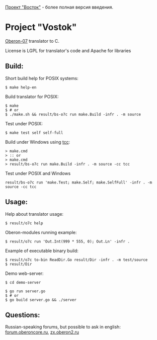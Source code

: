 [Проект "Восток"](README-RU.md) - более полная версия введения.

Project "Vostok"
==========================
[Oberon-07](documents/Language.md) translator to C.

License is LGPL for translator's code and Apache for libraries

## Build:

Short build help for POSIX systems:

    $ make help-en

Build translator for POSIX:

    $ make
    $ # or
    $ ./make.sh && result/bs-o7c run make.Build -infr . -m source

Test under POSIX:

    $ make test self self-full

Build under Windows using [tcc](http://download.savannah.gnu.org/releases/tinycc/):

    > make.cmd
    > :: or
    > make.cmd
    > result/bs-o7c run make.Build -infr . -m source -cc tcc

Test under POSIX and Windows

    result/bs-o7c run 'make.Test; make.Self; make.SelfFull' -infr . -m source -cc tcc

## Usage:

Help about translator usage:

    $ result/o7c help

Oberon-modules running example:

    $ result/o7c run 'Out.Int(999 * 555, 0); Out.Ln' -infr .

Example of executable binary build:

    $ result/o7c to-bin ReadDir.Go result/Dir -infr . -m test/source
    $ result/Dir

Demo web-server:

    $ cd demo-server

    $ go run server.go
    $ # or
    $ go build server.go && ./server

## Questions:
Russian-speaking forums, but possible to ask in english:
[forum.oberoncore.ru](https://forum.oberoncore.ru/viewtopic.php?f=115&t=6217),
[zx.oberon2.ru](https://zx.oberon2.ru/forum/viewforum.php?f=117)
